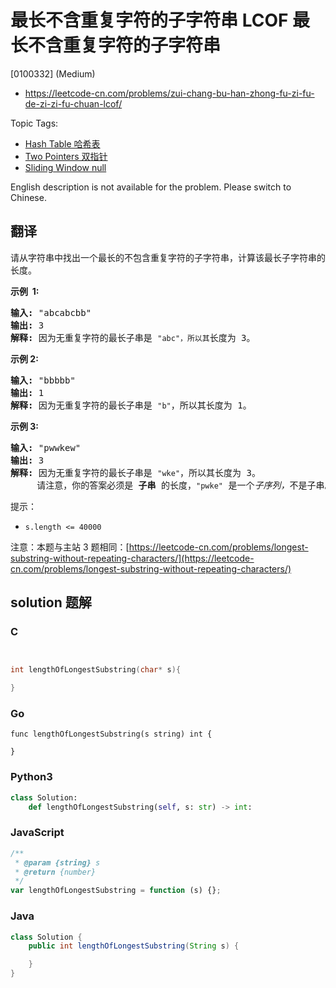 # 最长不含重复字符的子字符串 LCOF 最长不含重复字符的子字符串

[0100332] (Medium)

- https://leetcode-cn.com/problems/zui-chang-bu-han-zhong-fu-zi-fu-de-zi-zi-fu-chuan-lcof/

Topic Tags:

- [Hash Table 哈希表](https://leetcode-cn.com/tag/hash-table/)
- [Two Pointers 双指针](https://leetcode-cn.com/tag/two-pointers/)
- [Sliding Window null](https://leetcode-cn.com/tag/sliding-window/)

English description is not available for the problem. Please switch to Chinese.

## 翻译

请从字符串中找出一个最长的不包含重复字符的子字符串，计算该最长子字符串的长度。

**示例  1:**

<pre><strong>输入: </strong>"abcabcbb"
<strong>输出: </strong>3 
<strong>解释:</strong> 因为无重复字符的最长子串是 <code>"abc"，所以其</code>长度为 3。
</pre>

**示例 2:**

<pre><strong>输入: </strong>"bbbbb"
<strong>输出: </strong>1
<strong>解释: </strong>因为无重复字符的最长子串是 <code>"b"</code>，所以其长度为 1。
</pre>

**示例 3:**

<pre><strong>输入: </strong>"pwwkew"
<strong>输出: </strong>3
<strong>解释: </strong>因为无重复字符的最长子串是&nbsp;<code>"wke"</code>，所以其长度为 3。
&nbsp;    请注意，你的答案必须是 <strong>子串 </strong>的长度，<code>"pwke"</code>&nbsp;是一个<em>子序列，</em>不是子串。
</pre>

提示：

- `s.length <= 40000`

注意：本题与主站 3 题相同：[https://leetcode-cn.com/problems/longest-substring-without-repeating-characters/](https://leetcode-cn.com/problems/longest-substring-without-repeating-characters/)

## solution 题解

### C

```c


int lengthOfLongestSubstring(char* s){

}


```

### Go

```golang
func lengthOfLongestSubstring(s string) int {

}
```

### Python3

```python
class Solution:
    def lengthOfLongestSubstring(self, s: str) -> int:
```

### JavaScript

```javascript
/**
 * @param {string} s
 * @return {number}
 */
var lengthOfLongestSubstring = function (s) {};
```

### Java

```java
class Solution {
    public int lengthOfLongestSubstring(String s) {

    }
}
```
